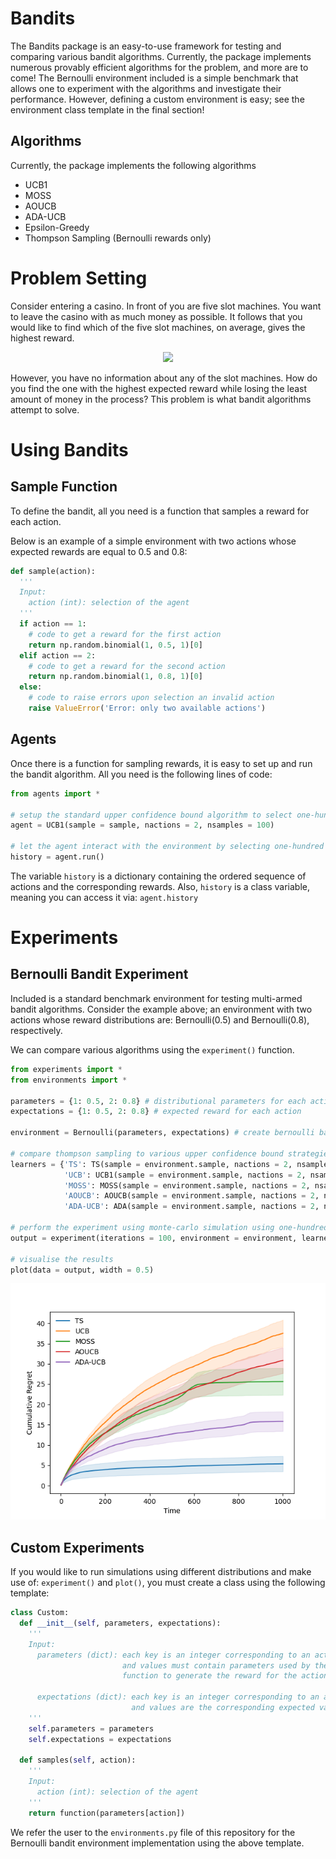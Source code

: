 # Bandits
The Bandits package is an easy-to-use framework for testing and comparing various bandit algorithms. Currently, the package implements numerous provably efficient algorithms for the problem, and more are to come! The Bernoulli environment included is a simple benchmark that allows one to experiment with the algorithms and investigate their performance. However, defining a custom environment is easy; see the environment class template in the final section!

## Algorithms
Currently, the package implements the following algorithms
* UCB1
* MOSS
* AOUCB
* ADA-UCB
* Epsilon-Greedy
* Thompson Sampling (Bernoulli rewards only)

# Problem Setting
Consider entering a casino. In front of you are five slot machines. You want to leave the casino with as much money as possible. It follows that you would like to find which of the five slot machines, on average, gives the highest reward.

<p align="center">
  <img src="https://cdn.analyticsvidhya.com/wp-content/uploads/2018/09/im_210.png" />
</p>

However, you have no information about any of the slot machines. How do you find the one with the highest expected reward while losing the least amount of money in the process? This problem is what bandit algorithms attempt to solve. 

# Using Bandits
## Sample Function
To define the bandit, all you need is a function that samples a reward for each action. 

Below is an example of a simple environment with two actions whose expected rewards are equal to 0.5 and 0.8:

```python
def sample(action): 
  '''
  Input: 
    action (int): selection of the agent
  '''
  if action == 1: 
    # code to get a reward for the first action
    return np.random.binomial(1, 0.5, 1)[0]
  elif action == 2: 
    # code to get a reward for the second action
    return np.random.binomial(1, 0.8, 1)[0]
  else: 
    # code to raise errors upon selection an invalid action
    raise ValueError('Error: only two available actions')
```

## Agents
Once there is a function for sampling rewards, it is easy to set up and run the bandit algorithm. All you need is the following lines of code:
```python
from agents import *

# setup the standard upper confidence bound algorithm to select one-hundred actions
agent = UCB1(sample = sample, nactions = 2, nsamples = 100)

# let the agent interact with the environment by selecting one-hundred actions
history = agent.run()
```
The variable ```history``` is a dictionary containing the ordered sequence of actions and the corresponding rewards. Also, ```history``` is a class variable, meaning you can access it via: ```agent.history```




# Experiments

## Bernoulli Bandit Experiment
Included is a standard benchmark environment for testing multi-armed bandit algorithms. Consider the example above; an environment with two actions whose reward distributions are: Bernoulli(0.5) and Bernoulli(0.8), respectively. 

We can compare various algorithms using the ```experiment()``` function.
```python
from experiments import *
from environments import *

parameters = {1: 0.5, 2: 0.8} # distributional parameters for each action
expectations = {1: 0.5, 2: 0.8} # expected reward for each action

environment = Bernoulli(parameters, expectations) # create bernoulli bandit environment

# compare thompson sampling to various upper confidence bound strategies
learners = {'TS': TS(sample = environment.sample, nactions = 2, nsamples = 1000), 
            'UCB': UCB1(sample = environment.sample, nactions = 2, nsamples = 1000), 
            'MOSS': MOSS(sample = environment.sample, nactions = 2, nsamples = 1000), 
            'AOUCB': AOUCB(sample = environment.sample, nactions = 2, nsamples = 1000), 
            'ADA-UCB': ADA(sample = environment.sample, nactions = 2, nsamples = 1000)}

# perform the experiment using monte-carlo simulation using one-hundred iterations
output = experiment(iterations = 100, environment = environment, learners = learners)

# visualise the results
plot(data = output, width = 0.5)

```

<p align="center">
  <img src="images/experiment.png" />
</p>


## Custom Experiments
If you would like to run simulations using different distributions and make use of: ```experiment()```  and ```plot()```, you must create a class using the following template:

```python
class Custom:
  def __init__(self, parameters, expectations): 
    '''
    Input: 
      parameters (dict): each key is an integer corresponding to an action
                         and values must contain parameters used by the
                         function to generate the reward for the action

      expectations (dict): each key is an integer corresponding to an action
                           and values are the corresponding expected values
    '''
    self.parameters = parameters
    self.expectations = expectations
    
  def samples(self, action): 
    '''
    Input: 
      action (int): selection of the agent
    '''
    return function(parameters[action])
```
We refer the user to the ```environments.py``` file of this repository for the Bernoulli bandit environment implementation using the above template.


